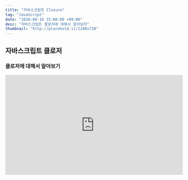 ```yaml
---
title: "자바스크립트 Closure"
tag: "JavaScript"
date: "2020-08-10 15:00:00 +09:00"
desc: "자바스크립트 클로저에 대해서 알아보자"
thumbnail: "http://placehold.it/1280x720"
---
```


## 자바스크립트 클로저

### 클로저에 대해서 알아보기

<iframe width="560" height="315" src="https://www.youtube.com/embed/4n0xNbfJLR8" frameborder="0" allowfullscreen></iframe>
